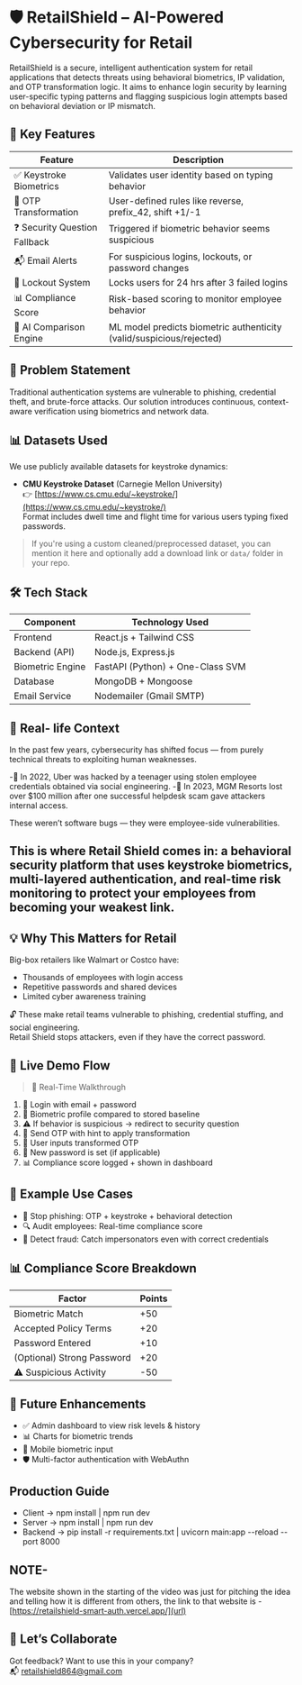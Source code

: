 # 🛡️ RetailShield – AI-Powered Cybersecurity for Retail

RetailShield is a secure, intelligent authentication system for retail applications that detects threats using behavioral biometrics, IP validation, and OTP transformation logic. It aims to enhance login security by learning user-specific typing patterns and flagging suspicious login attempts based on behavioral deviation or IP mismatch.

## 🧪 Key Features

| Feature                        | Description                                               |
|-------------------------------|-----------------------------------------------------------|
| ✅ Keystroke Biometrics       | Validates user identity based on typing behavior          |
| 🔐 OTP Transformation         | User-defined rules like reverse, prefix_42, shift +1/-1   |
| ❓ Security Question Fallback | Triggered if biometric behavior seems suspicious          |
| 📬 Email Alerts               | For suspicious logins, lockouts, or password changes      |
| 🚫 Lockout System             | Locks users for 24 hrs after 3 failed logins              |
| 📊 Compliance Score           | Risk-based scoring to monitor employee behavior           |
| 🧠 AI Comparison Engine       | ML model predicts biometric authenticity (valid/suspicious/rejected) |


## 🧠 Problem Statement

Traditional authentication systems are vulnerable to phishing, credential theft, and brute-force attacks. Our solution introduces continuous, context-aware verification using biometrics and network data.

## 📊 Datasets Used

We use publicly available datasets for keystroke dynamics:

- **CMU Keystroke Dataset** (Carnegie Mellon University)  
  👉 [https://www.cs.cmu.edu/~keystroke/](https://www.cs.cmu.edu/~keystroke/)  
  Format includes dwell time and flight time for various users typing fixed passwords.

> If you're using a custom cleaned/preprocessed dataset, you can mention it here and optionally add a download link or `data/` folder in your repo.


## 🛠️ Tech Stack

| Component         | Technology Used                  |
|------------------|----------------------------------|
| Frontend         | React.js + Tailwind CSS          |
| Backend (API)    | Node.js, Express.js              |
| Biometric Engine | FastAPI (Python) + One-Class SVM |
| Database         | MongoDB + Mongoose               |
| Email Service    | Nodemailer (Gmail SMTP)          |


## 🚀 Real- life Context
In the past few years, cybersecurity has shifted focus — from purely technical threats to exploiting human weaknesses.

 -🔐 In 2022, Uber was hacked by a teenager using stolen employee credentials obtained via social engineering.
 -🎰 In 2023, MGM Resorts lost over $100 million after one successful helpdesk scam gave attackers internal access.

These weren’t software bugs — they were employee-side vulnerabilities.

## This is where Retail Shield comes in: a behavioral security platform that uses keystroke biometrics, multi-layered authentication, and real-time risk monitoring to protect your employees from becoming your weakest link.

## 💡 Why This Matters for Retail

Big-box retailers like Walmart or Costco have:

- Thousands of employees with login access  
- Repetitive passwords and shared devices  
- Limited cyber awareness training  

🔓 These make retail teams vulnerable to phishing, credential stuffing, and social engineering.  
Retail Shield stops attackers, even if they have the correct password.

## 🎥 Live Demo Flow

> 🔴 Real-Time Walkthrough

1. 👤 Login with email + password  
2. 🧠 Biometric profile compared to stored baseline  
3. ⚠️ If behavior is suspicious → redirect to security question  
4. 📩 Send OTP with hint to apply transformation  
5. 🧮 User inputs transformed OTP  
6. 🔐 New password is set (if applicable)  
7. 📊 Compliance score logged + shown in dashboard

## 🤖 Example Use Cases

- 🚫 Stop phishing: OTP + keystroke + behavioral detection  
- 🔍 Audit employees: Real-time compliance score  
- 🧠 Detect fraud: Catch impersonators even with correct credentials

## 📊 Compliance Score Breakdown

| Factor                  | Points |
|-------------------------|--------|
| Biometric Match         | +50    |
| Accepted Policy Terms   | +20    |
| Password Entered        | +10    |
| (Optional) Strong Password | +20 |
| ⚠️ Suspicious Activity  | -50    |

## 🧠 Future Enhancements

- ✅ Admin dashboard to view risk levels & history  
- 📊 Charts for biometric trends  
- 📱 Mobile biometric input  
- 🛡️ Multi-factor authentication with WebAuthn

## Production Guide
 - Client -> npm install | npm run dev
 - Server -> npm install | npm run dev
 - Backend ->  pip install -r requirements.txt | uvicorn main:app --reload --port 8000
   
## NOTE- 
  The website shown in the starting of the video was just for pitching the idea and telling how it is different from others, the link to that website is -
  [https://retailshield-smart-auth.vercel.app/](url)

## 🤝 Let’s Collaborate

Got feedback? Want to use this in your company?  
📬 retailshield864@gmail.com



